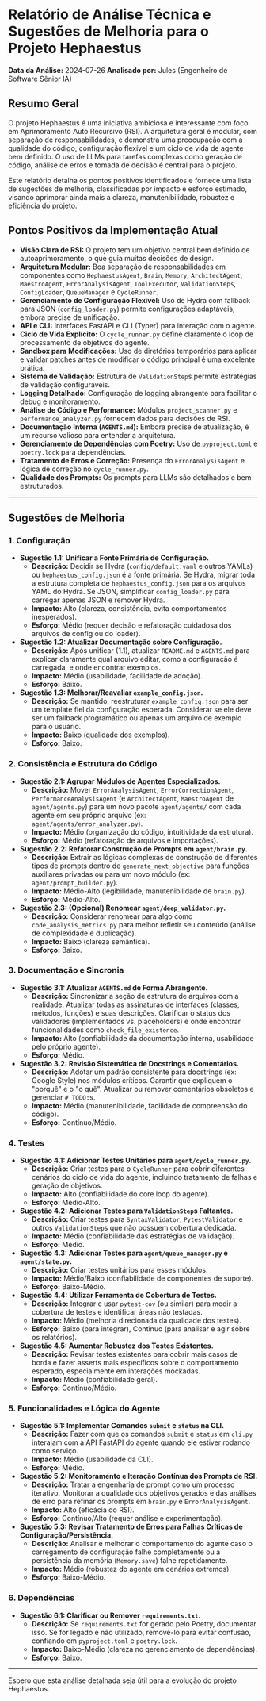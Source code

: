 # Relatório de Análise Técnica e Sugestões de Melhoria para o Projeto Hephaestus

**Data da Análise:** 2024-07-26
**Analisado por:** Jules (Engenheiro de Software Sênior IA)

## Resumo Geral
O projeto Hephaestus é uma iniciativa ambiciosa e interessante com foco em Aprimoramento Auto Recursivo (RSI). A arquitetura geral é modular, com separação de responsabilidades, e demonstra uma preocupação com a qualidade do código, configuração flexível e um ciclo de vida de agente bem definido. O uso de LLMs para tarefas complexas como geração de código, análise de erros e tomada de decisão é central para o projeto.

Este relatório detalha os pontos positivos identificados e fornece uma lista de sugestões de melhoria, classificadas por impacto e esforço estimado, visando aprimorar ainda mais a clareza, manutenibilidade, robustez e eficiência do projeto.

## Pontos Positivos da Implementação Atual

*   **Visão Clara de RSI:** O projeto tem um objetivo central bem definido de autoaprimoramento, o que guia muitas decisões de design.
*   **Arquitetura Modular:** Boa separação de responsabilidades em componentes como `HephaestusAgent`, `Brain`, `Memory`, `ArchitectAgent`, `MaestroAgent`, `ErrorAnalysisAgent`, `ToolExecutor`, `ValidationSteps`, `ConfigLoader`, `QueueManager` e `CycleRunner`.
*   **Gerenciamento de Configuração Flexível:** Uso de Hydra com fallback para JSON (`config_loader.py`) permite configurações adaptáveis, embora precise de unificação.
*   **API e CLI:** Interfaces FastAPI e CLI (Typer) para interação com o agente.
*   **Ciclo de Vida Explícito:** O `cycle_runner.py` define claramente o loop de processamento de objetivos do agente.
*   **Sandbox para Modificações:** Uso de diretórios temporários para aplicar e validar patches antes de modificar o código principal é uma excelente prática.
*   **Sistema de Validação:** Estrutura de `ValidationStep`s permite estratégias de validação configuráveis.
*   **Logging Detalhado:** Configuração de logging abrangente para facilitar o debug e monitoramento.
*   **Análise de Código e Performance:** Módulos `project_scanner.py` e `performance_analyzer.py` fornecem dados para decisões de RSI.
*   **Documentação Interna (`AGENTS.md`):** Embora precise de atualização, é um recurso valioso para entender a arquitetura.
*   **Gerenciamento de Dependências com Poetry:** Uso de `pyproject.toml` e `poetry.lock` para dependências.
*   **Tratamento de Erros e Correção:** Presença do `ErrorAnalysisAgent` e lógica de correção no `cycle_runner.py`.
*   **Qualidade dos Prompts:** Os prompts para LLMs são detalhados e bem estruturados.

---

## Sugestões de Melhoria

### 1. Configuração

*   **Sugestão 1.1: Unificar a Fonte Primária de Configuração.**
    *   **Descrição:** Decidir se Hydra (`config/default.yaml` e outros YAMLs) ou `hephaestus_config.json` é a fonte primária. Se Hydra, migrar toda a estrutura completa de `hephaestus_config.json` para os arquivos YAML do Hydra. Se JSON, simplificar `config_loader.py` para carregar apenas JSON e remover Hydra.
    *   **Impacto:** Alto (clareza, consistência, evita comportamentos inesperados).
    *   **Esforço:** Médio (requer decisão e refatoração cuidadosa dos arquivos de config ou do loader).
*   **Sugestão 1.2: Atualizar Documentação sobre Configuração.**
    *   **Descrição:** Após unificar (1.1), atualizar `README.md` e `AGENTS.md` para explicar claramente qual arquivo editar, como a configuração é carregada, e onde encontrar exemplos.
    *   **Impacto:** Médio (usabilidade, facilidade de adoção).
    *   **Esforço:** Baixo.
*   **Sugestão 1.3: Melhorar/Reavaliar `example_config.json`.**
    *   **Descrição:** Se mantido, reestruturar `example_config.json` para ser um template fiel da configuração esperada. Considerar se ele deve ser um fallback programático ou apenas um arquivo de exemplo para o usuário.
    *   **Impacto:** Baixo (qualidade dos exemplos).
    *   **Esforço:** Baixo.

### 2. Consistência e Estrutura do Código

*   **Sugestão 2.1: Agrupar Módulos de Agentes Especializados.**
    *   **Descrição:** Mover `ErrorAnalysisAgent`, `ErrorCorrectionAgent`, `PerformanceAnalysisAgent` (e `ArchitectAgent`, `MaestroAgent` de `agent/agents.py`) para um novo pacote `agent/agents/` com cada agente em seu próprio arquivo (ex: `agent/agents/error_analyzer.py`).
    *   **Impacto:** Médio (organização do código, intuitividade da estrutura).
    *   **Esforço:** Médio (refatoração de arquivos e importações).
*   **Sugestão 2.2: Refatorar Construção de Prompts em `agent/brain.py`.**
    *   **Descrição:** Extrair as lógicas complexas de construção de diferentes tipos de prompts dentro de `generate_next_objective` para funções auxiliares privadas ou para um novo módulo (ex: `agent/prompt_builder.py`).
    *   **Impacto:** Médio-Alto (legibilidade, manutenibilidade de `brain.py`).
    *   **Esforço:** Médio-Alto.
*   **Sugestão 2.3: (Opcional) Renomear `agent/deep_validator.py`.**
    *   **Descrição:** Considerar renomear para algo como `code_analysis_metrics.py` para melhor refletir seu conteúdo (análise de complexidade e duplicação).
    *   **Impacto:** Baixo (clareza semântica).
    *   **Esforço:** Baixo.

### 3. Documentação e Sincronia

*   **Sugestão 3.1: Atualizar `AGENTS.md` de Forma Abrangente.**
    *   **Descrição:** Sincronizar a seção de estrutura de arquivos com a realidade. Atualizar todas as assinaturas de interfaces (classes, métodos, funções) e suas descrições. Clarificar o status dos validadores (implementados vs. placeholders) e onde encontrar funcionalidades como `check_file_existence`.
    *   **Impacto:** Alto (confiabilidade da documentação interna, usabilidade pelo próprio agente).
    *   **Esforço:** Médio.
*   **Sugestão 3.2: Revisão Sistemática de Docstrings e Comentários.**
    *   **Descrição:** Adotar um padrão consistente para docstrings (ex: Google Style) nos módulos críticos. Garantir que expliquem o "porquê" e o "o quê". Atualizar ou remover comentários obsoletos e gerenciar `# TODO:`s.
    *   **Impacto:** Médio (manutenibilidade, facilidade de compreensão do código).
    *   **Esforço:** Contínuo/Médio.

### 4. Testes

*   **Sugestão 4.1: Adicionar Testes Unitários para `agent/cycle_runner.py`.**
    *   **Descrição:** Criar testes para o `CycleRunner` para cobrir diferentes cenários do ciclo de vida do agente, incluindo tratamento de falhas e geração de objetivos.
    *   **Impacto:** Alto (confiabilidade do core loop do agente).
    *   **Esforço:** Médio-Alto.
*   **Sugestão 4.2: Adicionar Testes para `ValidationStep`s Faltantes.**
    *   **Descrição:** Criar testes para `SyntaxValidator`, `PytestValidator` e outros `ValidationStep`s que não possuem cobertura dedicada.
    *   **Impacto:** Médio (confiabilidade das estratégias de validação).
    *   **Esforço:** Médio.
*   **Sugestão 4.3: Adicionar Testes para `agent/queue_manager.py` e `agent/state.py`.**
    *   **Descrição:** Criar testes unitários para esses módulos.
    *   **Impacto:** Médio/Baixo (confiabilidade de componentes de suporte).
    *   **Esforço:** Baixo-Médio.
*   **Sugestão 4.4: Utilizar Ferramenta de Cobertura de Testes.**
    *   **Descrição:** Integrar e usar `pytest-cov` (ou similar) para medir a cobertura de testes e identificar áreas não testadas.
    *   **Impacto:** Médio (melhoria direcionada da qualidade dos testes).
    *   **Esforço:** Baixo (para integrar), Contínuo (para analisar e agir sobre os relatórios).
*   **Sugestão 4.5: Aumentar Robustez dos Testes Existentes.**
    *   **Descrição:** Revisar testes existentes para cobrir mais casos de borda e fazer asserts mais específicos sobre o comportamento esperado, especialmente em interações mockadas.
    *   **Impacto:** Médio (confiabilidade geral).
    *   **Esforço:** Contínuo/Médio.

### 5. Funcionalidades e Lógica do Agente

*   **Sugestão 5.1: Implementar Comandos `submit` e `status` na CLI.**
    *   **Descrição:** Fazer com que os comandos `submit` e `status` em `cli.py` interajam com a API FastAPI do agente quando ele estiver rodando como serviço.
    *   **Impacto:** Médio (usabilidade da CLI).
    *   **Esforço:** Médio.
*   **Sugestão 5.2: Monitoramento e Iteração Contínua dos Prompts de RSI.**
    *   **Descrição:** Tratar a engenharia de prompt como um processo iterativo. Monitorar a qualidade dos objetivos gerados e das análises de erro para refinar os prompts em `brain.py` e `ErrorAnalysisAgent`.
    *   **Impacto:** Alto (eficácia do RSI).
    *   **Esforço:** Contínuo/Alto (requer análise e experimentação).
*   **Sugestão 5.3: Revisar Tratamento de Erros para Falhas Críticas de Configuração/Persistência.**
    *   **Descrição:** Analisar e melhorar o comportamento do agente caso o carregamento de configuração falhe completamente ou a persistência da memória (`Memory.save`) falhe repetidamente.
    *   **Impacto:** Médio (robustez do agente em cenários extremos).
    *   **Esforço:** Baixo-Médio.

### 6. Dependências

*   **Sugestão 6.1: Clarificar ou Remover `requirements.txt`.**
    *   **Descrição:** Se `requirements.txt` for gerado pelo Poetry, documentar isso. Se for legado e não utilizado, removê-lo para evitar confusão, confiando em `pyproject.toml` e `poetry.lock`.
    *   **Impacto:** Baixo-Médio (clareza no gerenciamento de dependências).
    *   **Esforço:** Baixo.

---

Espero que esta análise detalhada seja útil para a evolução do projeto Hephaestus.
